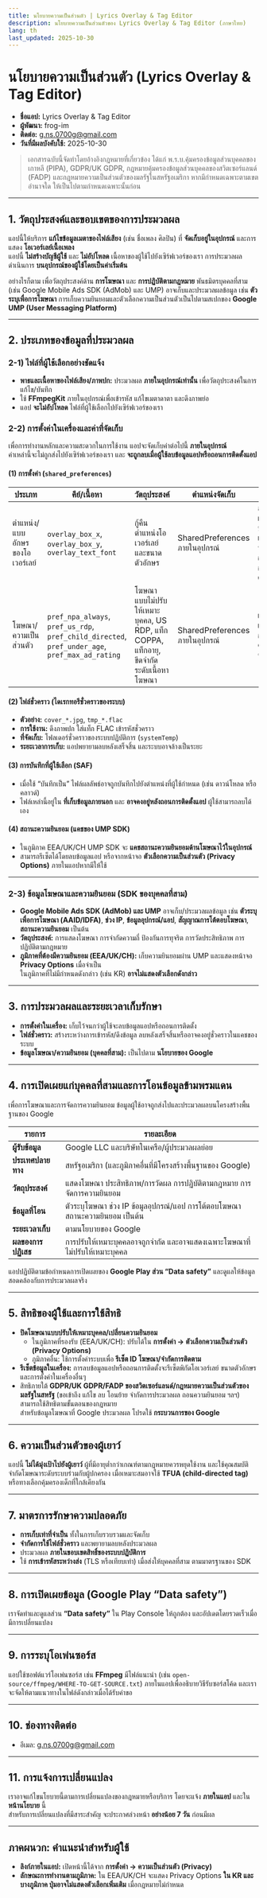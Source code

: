 ```yaml
---
title: นโยบายความเป็นส่วนตัว | Lyrics Overlay & Tag Editor
description: นโยบายความเป็นส่วนตัวของ Lyrics Overlay & Tag Editor (ภาษาไทย)
lang: th
last_updated: 2025-10-30
---
```


# นโยบายความเป็นส่วนตัว (Lyrics Overlay & Tag Editor)

- **ชื่อแอป:** Lyrics Overlay & Tag Editor  
- **ผู้พัฒนา:** frog-im  
- **ติดต่อ:** [g.ns.0700g@gmail.com](mailto:g.ns.0700g@gmail.com)
- **วันที่มีผลบังคับใช้:** 2025-10-30

> เอกสารฉบับนี้จัดทำโดยอ้างอิงกฎหมายที่เกี่ยวข้อง ได้แก่ พ.ร.บ.คุ้มครองข้อมูลส่วนบุคคลของเกาหลี (PIPA), GDPR/UK GDPR, กฎหมายคุ้มครองข้อมูลส่วนบุคคลของสวิตเซอร์แลนด์ (FADP) และกฎหมายความเป็นส่วนตัวของมลรัฐในสหรัฐอเมริกา หากมีกำหนดเฉพาะตามเขตอำนาจใด ให้เป็นไปตามกำหนดเฉพาะนั้นก่อน

---

## 1. วัตถุประสงค์และขอบเขตของการประมวลผล

แอปนี้ให้บริการ **แก้ไขข้อมูลเมตาของไฟล์เสียง** (เช่น ชื่อเพลง ศิลปิน) ที่ **จัดเก็บอยู่ในอุปกรณ์** และการแสดง **โอเวอร์เลย์เนื้อเพลง**  
แอปนี้ **ไม่สร้างบัญชีผู้ใช้** และ **ไม่อัปโหลด** เนื้อหาของผู้ใช้ไปยังเซิร์ฟเวอร์ของเรา การประมวลผลดำเนินการ **บนอุปกรณ์ของผู้ใช้โดยเป็นค่าเริ่มต้น**

อย่างไรก็ตาม เพื่อวัตถุประสงค์ด้าน **การโฆษณา** และ **การปฏิบัติตามกฎหมาย** พันธมิตรบุคคลที่สาม (เช่น Google Mobile Ads SDK (AdMob) และ UMP) อาจเก็บและประมวลผลข้อมูล เช่น **ตัวระบุเพื่อการโฆษณา** การเก็บความยินยอมและตัวเลือกความเป็นส่วนตัวเป็นไปตามสเปกของ **Google UMP (User Messaging Platform)**

---

## 2. ประเภทของข้อมูลที่ประมวลผล

### 2-1) ไฟล์ที่ผู้ใช้เลือกอย่างชัดแจ้ง
- **พาธและเนื้อหาของไฟล์เสียง/ภาพปก:** ประมวลผล **ภายในอุปกรณ์เท่านั้น** เพื่อวัตถุประสงค์ในการแก้ไข/บันทึก  
- ใช้ **FFmpegKit** ภายในอุปกรณ์เพื่อเข้ารหัส แก้ไขเมตาดาตา และดึงภาพย่อ  
- แอป **จะไม่อัปโหลด** ไฟล์ที่ผู้ใช้เลือกไปยังเซิร์ฟเวอร์ของเรา

### 2-2) การตั้งค่าในเครื่องและค่าที่จัดเก็บ

เพื่อการทำงานหลักและความสะดวกในการใช้งาน แอปจะจัดเก็บค่าต่อไปนี้ **ภายในอุปกรณ์**  
ค่าเหล่านี้จะไม่ถูกส่งไปยังเซิร์ฟเวอร์ของเรา และ **จะถูกลบเมื่อผู้ใช้ลบข้อมูลแอปหรือถอนการติดตั้งแอป**

#### (1) การตั้งค่า (`shared_preferences`)
| ประเภท | คีย์/เนื้อหา | วัตถุประสงค์ | ตำแหน่งจัดเก็บ | วิธีลบ |
|---|---|---|---|---|
| ตำแหน่ง/แบบอักษรของโอเวอร์เลย์ | `overlay_box_x`, `overlay_box_y`, `overlay_text_font` | กู้คืนตำแหน่งโอเวอร์เลย์และขนาดตัวอักษร | SharedPreferences ภายในอุปกรณ์ | ลบเมื่อผู้ใช้ลบข้อมูลแอปหรือถอนการติดตั้ง |
| โฆษณา/ความเป็นส่วนตัว | `pref_npa_always`, `pref_us_rdp`, `pref_child_directed`, `pref_under_age`, `pref_max_ad_rating` | โฆษณาแบบไม่ปรับให้เหมาะบุคคล, US RDP, แท็ก COPPA, แท็กอายุ, ขีดจำกัดระดับเนื้อหาโฆษณา | SharedPreferences ภายในอุปกรณ์ | เช่นเดียวกับคอลัมน์ซ้าย |

#### (2) ไฟล์ชั่วคราว (ไดเรกทอรีชั่วคราวของระบบ)
- **ตัวอย่าง:** `cover_*.jpg`, `tmp_*.flac`  
- **การใช้งาน:** ดึงภาพปก ใส่แท็ก FLAC เข้ารหัสชั่วคราว  
- **ที่จัดเก็บ:** โฟลเดอร์ชั่วคราวของระบบปฏิบัติการ (`systemTemp`)  
- **ระยะเวลาการเก็บ:** แอปพยายามลบหลังเสร็จสิ้น และระบบอาจล้างเป็นระยะ

#### (3) การบันทึกที่ผู้ใช้เลือก (SAF)
- เมื่อใช้ “บันทึกเป็น” ไฟล์ผลลัพธ์อาจถูกบันทึกไปยังตำแหน่งที่ผู้ใช้กำหนด (เช่น ดาวน์โหลด หรือคลาวด์)  
- ไฟล์เหล่านี้อยู่ใน **ที่เก็บข้อมูลภายนอก** และ **อาจคงอยู่หลังถอนการติดตั้งแอป** ผู้ใช้สามารถลบได้เอง

#### (4) สถานะความยินยอม (แคชของ UMP SDK)
- ในภูมิภาค EEA/UK/CH UMP SDK จะ **แคชสถานะความยินยอมด้านโฆษณาไว้ในอุปกรณ์**  
- สามารถรีเซ็ตได้โดยลบข้อมูลแอป หรือจากหน้าจอ **ตัวเลือกความเป็นส่วนตัว (Privacy Options)** ภายในแอปหากมีให้ใช้

---

### 2-3) ข้อมูลโฆษณาและความยินยอม (SDK ของบุคคลที่สาม)
- **Google Mobile Ads SDK (AdMob) และ UMP** อาจเก็บ/ประมวลผลข้อมูล เช่น **ตัวระบุเพื่อการโฆษณา (AAID/IDFA)**, **ช่วง IP**, **ข้อมูลอุปกรณ์/แอป**, **สัญญาณการโต้ตอบโฆษณา**, **สถานะความยินยอม** เป็นต้น  
- **วัตถุประสงค์:** การแสดงโฆษณา การจำกัดความถี่ ป้องกันการทุจริต การวัดประสิทธิภาพ การปฏิบัติตามกฎหมาย  
- **ภูมิภาคที่ต้องมีความยินยอม (EEA/UK/CH):** เก็บความยินยอมผ่าน UMP และแสดงหน้าจอ **Privacy Options** เมื่อจำเป็น  
  ในภูมิภาคที่ไม่มีกำหนดดังกล่าว (เช่น KR) **อาจไม่แสดงตัวเลือกดังกล่าว**

---

## 3. การประมวลผลและระยะเวลาเก็บรักษา

- **การตั้งค่าในเครื่อง:** เก็บไว้จนกว่าผู้ใช้จะลบข้อมูลแอปหรือถอนการติดตั้ง  
- **ไฟล์ชั่วคราว:** สร้างระหว่างการเข้ารหัส/ดึงข้อมูล ลบหลังเสร็จสิ้นหรืออาจคงอยู่ชั่วคราวในแคชของระบบ  
- **ข้อมูลโฆษณา/ความยินยอม (บุคคลที่สาม):** เป็นไปตาม **นโยบายของ Google**

---

## 4. การเปิดเผยแก่บุคคลที่สามและการโอนข้อมูลข้ามพรมแดน

เพื่อการโฆษณาและการจัดการความยินยอม ข้อมูลผู้ใช้อาจถูกส่งไปและประมวลผลบนโครงสร้างพื้นฐานของ Google

| รายการ | รายละเอียด |
|---|---|
| **ผู้รับข้อมูล** | Google LLC และบริษัทในเครือ/ผู้ประมวลผลย่อย |
| **ประเทศปลายทาง** | สหรัฐอเมริกา (และภูมิภาคอื่นที่มีโครงสร้างพื้นฐานของ Google) |
| **วัตถุประสงค์** | แสดงโฆษณา ประสิทธิภาพ/การวัดผล การปฏิบัติตามกฎหมาย การจัดการความยินยอม |
| **ข้อมูลที่โอน** | ตัวระบุโฆษณา ช่วง IP ข้อมูลอุปกรณ์/แอป การโต้ตอบโฆษณา สถานะความยินยอม เป็นต้น |
| **ระยะเวลาเก็บ** | ตามนโยบายของ Google |
| **ผลของการปฏิเสธ** | การปรับให้เหมาะบุคคลอาจถูกจำกัด และอาจแสดงเฉพาะโฆษณาที่ไม่ปรับให้เหมาะบุคคล |

แอปปฏิบัติตามข้อกำหนดการเปิดเผยของ **Google Play ส่วน “Data safety”** และดูแลให้ข้อมูลสอดคล้องกับการประมวลผลจริง

---

## 5. สิทธิของผู้ใช้และการใช้สิทธิ

- **ปิดโฆษณาแบบปรับให้เหมาะบุคคล/เปลี่ยนความยินยอม**  
  - ในภูมิภาคที่รองรับ (EEA/UK/CH): ปรับได้ใน **การตั้งค่า → ตัวเลือกความเป็นส่วนตัว (Privacy Options)**  
  - ภูมิภาคอื่น: ใช้การตั้งค่าระบบเพื่อ **รีเซ็ต ID โฆษณา/จำกัดการติดตาม**
- **รีเซ็ตข้อมูลในเครื่อง:** การลบข้อมูลแอปหรือถอนการติดตั้งจะรีเซ็ตพิกัดโอเวอร์เลย์ ขนาดตัวอักษร และการตั้งค่าในเครื่องอื่นๆ  
- สิทธิภายใต้ **GDPR/UK GDPR/FADP ของสวิตเซอร์แลนด์/กฎหมายความเป็นส่วนตัวของมลรัฐในสหรัฐ** (ขอเข้าถึง แก้ไข ลบ โอนย้าย จำกัดการประมวลผล ถอนความยินยอม ฯลฯ) สามารถใช้สิทธิตามขั้นตอนของกฎหมาย  
  สำหรับข้อมูลโฆษณาที่ Google ประมวลผล โปรดใช้ **กระบวนการของ Google**

---

## 6. ความเป็นส่วนตัวของผู้เยาว์

แอปนี้ **ไม่ได้มุ่งเป้าไปยังผู้เยาว์** ผู้ที่มีอายุต่ำกว่าเกณฑ์ตามกฎหมายควรหยุดใช้งาน และใช้คุณสมบัติจำกัดโฆษณาระดับระบบร่วมกับผู้ปกครอง เมื่อเหมาะสมอาจใช้ **TFUA (child-directed tag)** หรือทางเลือกคุ้มครองเด็กที่ใกล้เคียงกัน

---

## 7. มาตรการรักษาความปลอดภัย

- **การเก็บเท่าที่จำเป็น** ทั้งในการเก็บรวบรวมและจัดเก็บ  
- **จำกัดการใช้ไฟล์ชั่วคราว** และพยายามลบหลังประมวลผล  
- ประมวลผล **ภายในขอบเขตสิทธิ์ของระบบปฏิบัติการ**  
- ใช้ **การเข้ารหัสระหว่างส่ง** (TLS หรือเทียบเท่า) เมื่อส่งให้บุคคลที่สาม ตามมาตรฐานของ SDK

---

## 8. การเปิดเผยข้อมูล (Google Play “Data safety”)

เราจัดทำและดูแลส่วน **“Data safety”** ใน Play Console ให้ถูกต้อง และอัปเดตโดยรวดเร็วเมื่อมีการเปลี่ยนแปลง

---

## 9. การระบุโอเพ่นซอร์ส

แอปใช้ซอฟต์แวร์โอเพ่นซอร์ส เช่น **FFmpeg** มีไฟล์แนะนำ (เช่น `open-source/ffmpeg/WHERE-TO-GET-SOURCE.txt`) ภายในแอปเพื่ออธิบายวิธีรับซอร์สโค้ด และเราจะจัดให้ตามแนวทางในไฟล์ดังกล่าวเมื่อได้รับคำขอ

---

## 10. ช่องทางติดต่อ

- อีเมล: [g.ns.0700g@gmail.com](mailto:g.ns.0700g@gmail.com)

---

## 11. การแจ้งการเปลี่ยนแปลง

เราอาจแก้ไขนโยบายนี้ตามการเปลี่ยนแปลงของกฎหมายหรือบริการ โดยจะแจ้ง **ภายในแอป** และใน **หน้านโยบาย** นี้  
สำหรับการเปลี่ยนแปลงที่มีสาระสำคัญ จะประกาศล่วงหน้า **อย่างน้อย 7 วัน** ก่อนมีผล

---

## ภาคผนวก: คำแนะนำสำหรับผู้ใช้

- **ลิงก์ภายในแอป:** เปิดหน้านี้ได้จาก **การตั้งค่า → ความเป็นส่วนตัว (Privacy)**  
- **ลักษณะการทำงานตามภูมิภาค:** ใน EEA/UK/CH จะแสดง Privacy Options **ใน KR และบางภูมิภาค ปุ่มอาจไม่แสดงตัวเลือกเพิ่มเติม** เมื่อกฎหมายไม่กำหนด


